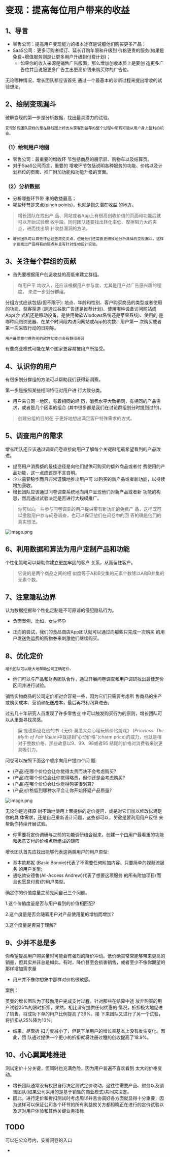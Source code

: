 # 变现：提高每位用户带来的收益

## 1、导言

- 零售公司：提高用户变现能力的根本途径是说服他们购买更多产品；
- SaaS公司：更多订购者续订、延长订购年限和升级到 价格更贵的服务(如果是免费+增值服务则是让更多用户升级到付费计划)；
  - 如果你的收入来源是销售广告版面，那么增加创收本质上是要创 造更多广告位并且说服更多广告主出更高价钱来购买你的广告位。

无论哪种情况，增长团队都应该首先 通过一个最基本的诊断过程来提出增收的试验想法。



## 2、绘制变现漏斗

破解变现的第一步是分析数据，找出最具潜力的试验。

```
变现阶段团队要做的是在路线图上标出从获客到留存的整个过程中所有可能从用户身上盈利的机会。
```

### （1）绘制用户地图

- 零售公司：最重要的增收环 节包括商品的展示屏、购物车以及结算页。
- 对于SaaS公司而言，重要的 增收环节包括说明各种服务的功能、价格以及计划档位的页面、推广附加功能和功能升级的页面。

#### 

### （2）分析数据

- 分析哪些环节带 来的收益最高；
- 哪些环节是夹点(pinch points)，也就是损失潜在收益 的地方。

> 增长团队在找出产 品、网站或者App上有很高创收价值的页面和功能后就可以开始试验增 收手段。同时团队还要找出转化率低、摩擦阻力大的夹点，进而找出填 补收益漏洞的方法。

- ```
  增长团队可以首先评估这些常见夹点，但是他们还需要更细致地分析具体的变现漏斗，这样才能找出产品特有的弱点并且有针对性地设计实验。
  ```



## 3、关注每个群组的贡献

- 首先要根据用户创造收益的高低来建立群组。

> 每用户平 均收入，还应该根据用户参与度，尤其是用户对广告感兴趣的程度， 来进一步划分群组。

分组方式应该包括(但不限于): 地点、年龄和性别、客户购买商品的类型或者使用的功能、获客渠道 (是通过谷歌广告还是推荐计划)、使用哪种设备访问网站或App(台 式机还是移动设备，是使用微软Windows系统还是苹果系统)、使用的 是哪种网络浏览器、在某个时间段内访问网站或App的次数、用户第一 次购买或者第一次采取行动的日期等。

```
用户最愿意付费购买的软件功能也会有群组差异
```

有些商业模式可能在某个国家更容易被用户所接受。



## 4、认识你的用户

有很多划分群组的方法可以帮助我们获得新洞察。

第一步是按照某些相同特征对用户进 行大致分类。

- 用户来自同一地区，有着相同的经 历，消费水平大致相同，有相同的产品需求，或者是几个因素的组合 (其中很多都是我们在讨论群组划分时提到过的)。

> 创建分组的目的在 于更好地想出满足客户特殊需求的方式。



## 5、调查用户的需求

增长团队还应该通过调查问卷直接向用户了解每个关键群组最希望看到的产品改进。

- 提高用户消费额的最佳途径是向他们提供可购买的额外商品或者付 费使用的产品功能，这一点应该是不言自明。
- 企业需要稳步而且非常谨慎地推出用户可 以购买的新产品或者新功能，以持续增加营收。
- 增长团队应该通过问卷调查系统地向用户呈现他们对新产品或者新 功能的构思，然后通过试验决定是否进行大规模推广。

> 你可以向一些参与问卷调查的用户提供带有新功能的免费产 品，这样既可以激励用户参与问卷调查，也可以保证他们在问卷中的回 答的确是他们的真实想法。

![image.png](https://cdn.nlark.com/yuque/0/2024/png/920533/1733828527318-12a50805-cac8-4c67-89c8-ff54e21fe159.png?x-oss-process=image%2Fformat%2Cwebp%2Fresize%2Cw_674%2Climit_0)



## 6、利用数据和算法为用户定制产品和功能

个性化策略可以帮助你建立更加牢固的客户 关系，从而留住客户。

> 它说的是两个商品之间的相 似度等于A和B交集的元素个数除以A和B并集的元素个数。



## 7、注意隐私边界

认为数据挖掘和个性化定制是不可原谅的侵犯隐私行为。

- 负面案例，比如，女生怀孕

- 正向的尝试，我们的食品商店App团队就可以通过向那些只完成一次购买 的用户发送免运费的购物券来刺激他们继续购买。



## 8、优化定价

```
增长团队可以极大地帮助公司正确定价。
```

- 他们可以与产品和财务团队合作，通过开展问卷调查和用户调研找出最佳定价区间并进行试验。

销售实物商品的公司定价相对会容易一些，因为它们只需要考虑所 售商品的生产或购买成本、营销和配送成本，最后再将利润算进去。

过去几十年研究人员发现了许多零售业 中可以触发购买行为的原则，增长团队可以从里面寻找灵感。

> 廉·庞德斯通在他的书《无价:洞悉大众心理玩转价格游戏》 (*Priceless: The Myth of Fair Value*)中就提到“心动价格”(charm price)的威力，也就是相对于整数价格，那些故意以9、99、98或者95 结尾的价格对消费者来说更具吸引力。

问卷可以按照下面这个顺序向用户提四个问 题:

- (产品)在哪个价位会让你觉得太贵而决不会考虑购买?
-  (产品)在哪个价位会让你觉得略贵，但你还是会考虑购买?
-  (产品)在哪个价位会让你觉得购买很划算?
- (产品)价格低到哪种水平会让你开始怀疑产品质量?

![image.png](https://cdn.nlark.com/yuque/0/2024/png/920533/1733910200980-5c97970d-cc94-4b99-9021-28a0c26497be.png?x-oss-process=image%2Fformat%2Cwebp%2Fresize%2Cw_674%2Climit_0)



无论你是选择原 封不动地使用上面提供的定价提问，或是对它们加以修改以满足你的具 体需求，还是自己重新设计问题，这些都可以，关键是要利用用户反馈 来帮助你持续开展试验。

- 你需要将定价调研与之前的功能调研结合起来，创建一个由用户最看重的功能和愿意支付的价格点所组成的矩阵

增长团队首先应找出能够代表这两类用户的用户原型:

- 基本款邦妮 (Basic Bonnie)代表了不需要任何附加内容、只要简单的视频流服务 的用户类型;
- 通吃款安德鲁(All-Access Andrew)代表了想要这项服务 的所有附加项目(而且也愿意付费)的用户类型。



确定你的价值度量之前先问自己三个问题。

1.这个价值度量是否与用户看到的价值相匹配? 

2.这个度量是否会随着用户对产品使用量的增加而增加?

 3.这个度量是否易于理解?



## 9、少并不总是多

你希望提高用户购买量时可能会有强烈的降价冲动。低价确实常常能够带来更高的销量，但其实并非总是如此。有时，降价甚至会损害销售，或者至少不像你期望的那样增加需求量

- 用户并不像你想象中那样对价格很敏感。

案例：

英曼的增长团队为了鼓励用户完成支付过程，针对那些在结算中途 放弃购买的用户试验25%的限时折扣，果然，相比没有提供任何优惠的 情况，折扣极大地促进了销售，将成功下单的用户比例提高了39%。接 下来团队又进行了另一个试验，将折扣从25%降为10%。

- 结果，尽管折 扣力度减小了，但是下单用户的增长率基本上没有发生变化。因此，团 队通过提供一个更小的折扣就将注册过程的创收提高了18.9%。



## 10、小心翼翼地推进

测试定价十分关键，但同时也充满危险，因为用户普遍不喜欢看到 太大的价格变动。

- 增长团队通常没有权限自行决定测试定价改动，这往往需要产品、财务以及销售团队(如果公司采用的是基于销售的商业模式)共同来决定。
- 因此，进行定价和折扣测试时考虑周详并且协调好各方面就显得十分重要，因为这样可以保证公司各个环节的所有利益攸关方都知晓正在进行的定价试验以及这对用户体验和其他关键业务指标





## TODO

可以在公众号内，安排问卷的入口

- 

















